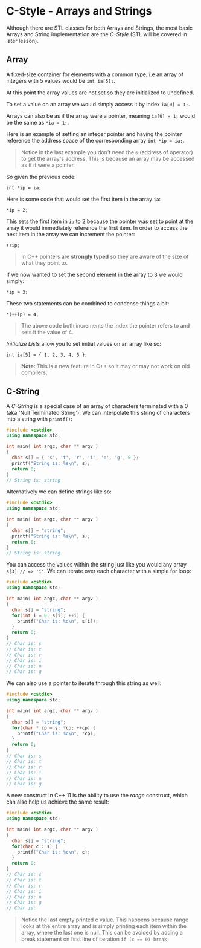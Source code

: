 # C-Style - Arrays and Strings

Although there are STL classes for both Arrays and Strings, the most basic Arrays and String implementation are the *C-Style* (STL will be covered in later lesson).



## Array

A fixed-size container for elements with a common type, i.e an array of integers with 5 values would be `int ia[5];`. 

At this point the array values are not set so they are initialized to undefined. 

To set a value on an array we would simply access it by index `ia[0] = 1;`. 

Arrays can also be as if the array were a pointer, meaning `ia[0] = 1;` would be the same as `*ia = 1;`. 

Here is an example of setting an integer pointer and having the pointer reference the address space of the corresponding array `int *ip = ia;`. 

> Notice in the last example you don't need the `&` (address of operator) to get the array's address. This is because an array may be accessed as if it were a pointer.

So given the previous code:

`int *ip = ia;`

Here is some code that would set the first item in the array `ia`:

`*ip = 2;`

This sets the first item in `ia` to 2 because the pointer was set to point at the array it would immediately reference the first item. In order to access the next item in the array we can increment the pointer:

`++ip;`

> In C++ pointers are **strongly typed** so they are aware of the size of what they point to.

If we now wanted to set the second element in the array to 3 we would simply:

`*ip = 3;`

These two statements can be combined to condense things a bit:

`*(++ip) = 4;`

> The above code both increments the index the pointer refers to and sets it the value of 4.


*Initialize Lists* allow you to set initial values on an array like so:

`int ia[5] = { 1, 2, 3, 4, 5 };`

> **Note:** This is a new feature in C++ so it may or may not work on old compilers.


## C-String

A *C-String* is a special case of an array of characters terminated with a 0 (aka 'Null Terminated String'). We can interpolate this string of characters into a string with `printf()`:

```c++
#include <cstdio>
using namespace std;

int main( int argc, char ** argv )
{
  char s[] = { 's', 't', 'r', 'i', 'n', 'g', 0 };
  printf("String is: %s\n", s);
  return 0;
}
// String is: string
```

Alternatively we can define strings like so:

```c++
#include <cstdio>
using namespace std;

int main( int argc, char ** argv )
{
  char s[] = "string";
  printf("String is: %s\n", s);
  return 0;
}
// String is: string
```

You can access the values within the string just like you would any array `s[3] // => 'i'`. We can iterate over each character with a simple for loop:

```c++
#include <cstdio>
using namespace std;

int main( int argc, char ** argv )
{
  char s[] = "string";
  for(int i = 0; s[i]; ++i) {
    printf("Char is: %c\n", s[i]);
  }
  return 0;
}
// Char is: s
// Char is: t
// Char is: r
// Char is: i
// Char is: n
// Char is: g
```

We can also use a pointer to iterate through this string as well:


```c++
#include <cstdio>
using namespace std;

int main( int argc, char ** argv )
{
  char s[] = "string";
  for(char * cp = s; *cp; ++cp) {
    printf("Char is: %c\n", *cp);
  }
  return 0;
}
// Char is: s
// Char is: t
// Char is: r
// Char is: i
// Char is: n
// Char is: g
```

A new construct in C++ 11 is the ability to use the *range* construct, which can also help us achieve the same result:

```c++
#include <cstdio>
using namespace std;

int main( int argc, char ** argv )
{
  char s[] = "string";
  for(char c : s) {
    printf("Char is: %c\n", c);
  }
  return 0;
}
// Char is: s
// Char is: t
// Char is: r
// Char is: i
// Char is: n
// Char is: g
// Char is:
```

> Notice the last empty printed c value. This happens because range looks at the entire array and is simply printing each item within the array, where the last one is null. This can be avoided by adding a break statement on first line of iteration `if (c == 0) break;`

